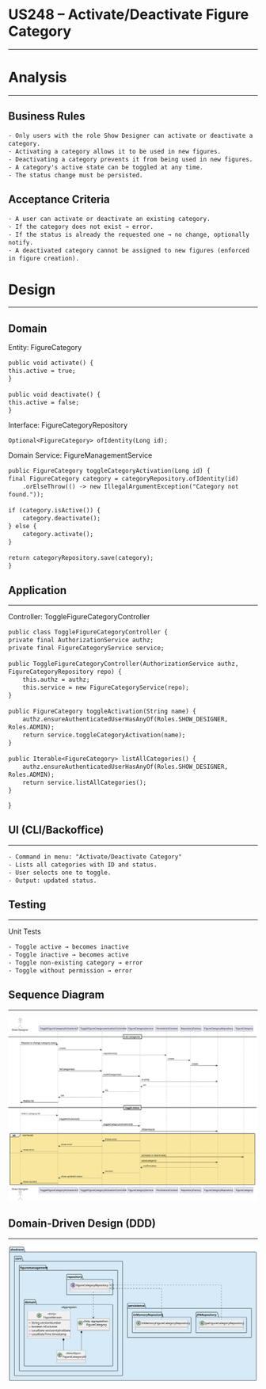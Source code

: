US248 – Activate/Deactivate Figure Category
==============================
---
# Analysis

---

## Business Rules

    - Only users with the role Show Designer can activate or deactivate a category.
    - Activating a category allows it to be used in new figures.
    - Deactivating a category prevents it from being used in new figures.
    - A category's active state can be toggled at any time.
    - The status change must be persisted.

## Acceptance Criteria

    - A user can activate or deactivate an existing category.
    - If the category does not exist → error.
    - If the status is already the requested one → no change, optionally notify.
    - A deactivated category cannot be assigned to new figures (enforced in figure creation).


# Design

---

## Domain

Entity: FigureCategory

    public void activate() {
    this.active = true;
    }

    public void deactivate() {
    this.active = false;
    }


Interface: FigureCategoryRepository

    Optional<FigureCategory> ofIdentity(Long id);


Domain Service: FigureManagementService

    public FigureCategory toggleCategoryActivation(Long id) {
    final FigureCategory category = categoryRepository.ofIdentity(id)
        .orElseThrow(() -> new IllegalArgumentException("Category not found."));

    if (category.isActive()) {
        category.deactivate();
    } else {
        category.activate();
    }

    return categoryRepository.save(category);
    }
    


## Application

---

Controller: ToggleFigureCategoryController

    public class ToggleFigureCategoryController {
    private final AuthorizationService authz;
    private final FigureCategoryService service;

    public ToggleFigureCategoryController(AuthorizationService authz, FigureCategoryRepository repo) {
        this.authz = authz;
        this.service = new FigureCategoryService(repo);
    }

    public FigureCategory toggleActivation(String name) {
        authz.ensureAuthenticatedUserHasAnyOf(Roles.SHOW_DESIGNER, Roles.ADMIN);
        return service.toggleCategoryActivation(name);
    }

    public Iterable<FigureCategory> listAllCategories() {
        authz.ensureAuthenticatedUserHasAnyOf(Roles.SHOW_DESIGNER, Roles.ADMIN);
        return service.listAllCategories();
    }
}


## UI (CLI/Backoffice)

---

    - Command in menu: "Activate/Deactivate Category"
    - Lists all categories with ID and status.
    - User selects one to toggle.
    - Output: updated status.

## Testing

---

Unit Tests

    - Toggle active → becomes inactive
    - Toggle inactive → becomes active
    - Toggle non-existing category → error
    - Toggle without permission → error

## Sequence Diagram

---


![diagram](./us_248.svg)

## Domain-Driven Design (DDD)

---

![ddd](./us_245ddd.svg)